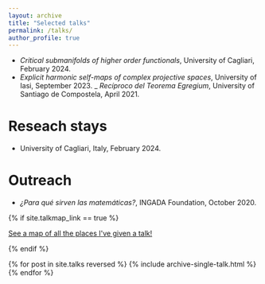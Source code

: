 ```yaml
---
layout: archive
title: "Selected talks"
permalink: /talks/
author_profile: true
---
```


- _Critical submanifolds of higher order functionals_, University of Cagliari, February 2024.
- _Explicit harmonic self-maps of complex projective spaces_, University of Iasi, September 2023.
_ _Recíproco del Teorema Egregium_, University of Santiago de Compostela, April 2021.

Reseach stays
======

- University of Cagliari, Italy, February 2024.

Outreach
======

- _¿Para qué sirven las matemáticas?_, INGADA Foundation, October 2020.

{% if site.talkmap_link == true %}

<p style="text-decoration:underline;"><a href="/talkmap.html">See a map of all the places I've given a talk!</a></p>

{% endif %}

{% for post in site.talks reversed %}
  {% include archive-single-talk.html %}
{% endfor %}

